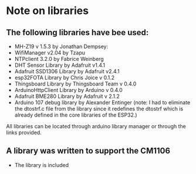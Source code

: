 # Note on libraries

## The following libraries have bee used:

* MH-Z19 v 1.5.3 by Jonathan Dempsey:
* WifiManager v2.04 by Tzapu
* NTPclient 3.2.0 by Fabrice Weinberg
* DHT Sensor Library by Adafruit v1.4.1
* Adafruit SSD1306 Library by Adafruit v2.4.1
* esp32FOTA Library by Chris Joice v 0.1.2
* Thingsboard Library by Thingsboard Team v 0.4.0
* ArduinoHttpClient Library by Arduino v 0.4.0
* Adafruit BME280 Library by Adafruit v 2.1.2
* Arduino 107 debug library by Alexander Entinger
(note:  I had to eliminate the dtostrf.c file from the library since it redefines
the dtostrf which is already defined in the core libraries of the ESP32.)

All libraries can be located through arduino library manager or through the links provided.

## A library was written to support the CM1106
* The library is included

